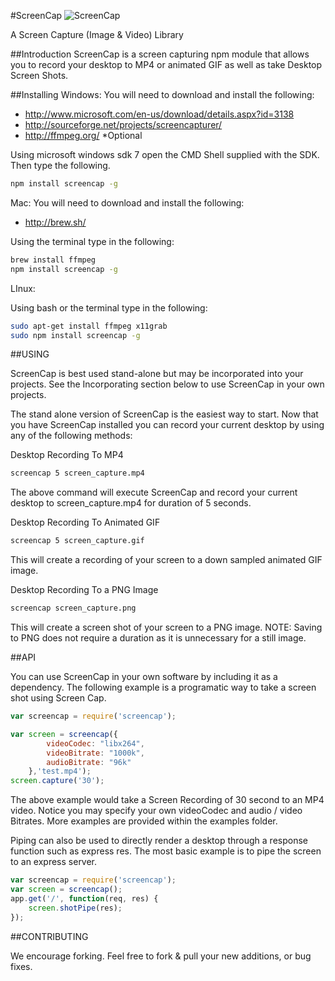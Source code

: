 #ScreenCap
![ScreenCap](https://raw.githubusercontent.com/active9/screencap/master/ScreenCap.png)

A Screen Capture (Image & Video) Library

##Introduction
ScreenCap is a screen capturing npm module that allows you to record your desktop to MP4 or animated GIF as well as take Desktop Screen Shots.

##Installing
Windows:
You will need to download and install the following:

 - http://www.microsoft.com/en-us/download/details.aspx?id=3138
 - http://sourceforge.net/projects/screencapturer/
 - http://ffmpeg.org/ *Optional

Using microsoft windows sdk 7 open the CMD Shell supplied with the SDK. Then type the following.
```bash
npm install screencap -g
```

Mac:
You will need to download and install the following:

 - http://brew.sh/

Using the terminal type in the following:
```bash
brew install ffmpeg
npm install screencap -g
```
LInux:

Using bash or the terminal type in the following:
```bash
sudo apt-get install ffmpeg x11grab
sudo npm install screencap -g
```

##USING

ScreenCap is best used stand-alone but may be incorporated into your projects. See the Incorporating section below to use ScreenCap in your own projects.

The stand alone version of ScreenCap is the easiest way to start. Now that you have ScreenCap installed you can record your current desktop by using any of the following methods:

Desktop Recording To MP4
```bash
screencap 5 screen_capture.mp4
```

The above command will execute ScreenCap and record your current desktop to screen_capture.mp4 for duration of 5 seconds. 

Desktop Recording To Animated GIF
```bash
screencap 5 screen_capture.gif
```

This will create a recording of your screen to a down sampled animated GIF image.


Desktop Recording To a PNG Image
```bash
screencap screen_capture.png
```

This will create a screen shot of your screen to a PNG image.
NOTE: Saving to PNG does not require a duration as it is unnecessary for a still image.

##API

You can use ScreenCap in your own software by including it as a dependency. The following example is a programatic way to take a screen shot using Screen Cap.
```javascript
var screencap = require('screencap');

var screen = screencap({
		videoCodec: "libx264",
		videoBitrate: "1000k",
		audioBitrate: "96k"
	},'test.mp4');
screen.capture('30');
```
The above example would take a Screen Recording of 30 second to an MP4 video.  Notice you may specify your own videoCodec and audio / video Bitrates. More examples are provided within the examples folder.

Piping can also be used to directly render a desktop through a response function such as express res. The most basic example is to pipe the screen to an express server.

```javascript
var screencap = require('screencap');
var screen = screencap();
app.get('/', function(req, res) {
	screen.shotPipe(res);
});


```

##CONTRIBUTING

We encourage forking. Feel free to fork & pull your new additions, or bug fixes.
